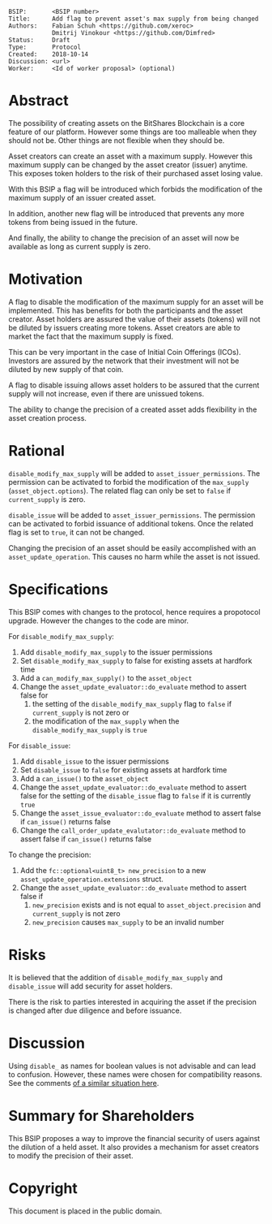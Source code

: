     BSIP:       <BSIP number>
    Title:      Add flag to prevent asset's max supply from being changed
    Authors:    Fabian Schuh <https://github.com/xeroc>
                Dmitrij Vinokour <https://github.com/Dimfred>
    Status:     Draft
    Type:       Protocol
    Created:    2018-10-14
    Discussion: <url>
    Worker:     <Id of worker proposal> (optional)

# Abstract

The possibility of creating assets on the BitShares Blockchain is a core feature of our platform. However some things are too malleable when they should not be. Other things are not flexible when they should be.

Asset creators can create an asset with a maximum supply. However this maximum supply can be changed by the asset creator (issuer) anytime. This exposes token holders to the risk of their purchased asset losing value.

With this BSIP a flag will be introduced which forbids the modification of the maximum supply of an issuer created asset.

In addition, another new flag will be introduced that prevents any more tokens from being issued in the future.

And finally, the ability to change the precision of an asset will now be available as long as current supply is zero.

# Motivation

A flag to disable the modification of the maximum supply for an asset will be implemented. This has benefits for both the participants and the asset creator. Asset holders are assured the value of their assets (tokens) will not be diluted by issuers creating more tokens. Asset creators are able to market the fact that the maximum supply is fixed.

This can be very important in the case of Initial Coin Offerings (ICOs). Investors are assured by the network that their investment will not be diluted by new supply of that coin.

A flag to disable issuing allows asset holders to be assured that the current supply will not increase, even if there are unissued tokens.

The ability to change the precision of a created asset adds flexibility in the asset creation process.

# Rational

`disable_modify_max_supply` will be added to `asset_issuer_permissions`. The permission can be activated to forbid the modification of the `max_supply` (`asset_object.options`). The related flag can only be set to `false` if `current_supply` is zero.

`disable_issue` will be added to `asset_issuer_permissions`. The permission can be activated to forbid issuance of additional tokens. Once the related flag is set to `true`, it can not be changed.

Changing the precision of an asset should be easily accomplished with an `asset_update_operation`. This causes no harm while the asset is not issued.

# Specifications

This BSIP comes with changes to the protocol, hence requires a propotocol upgrade. However the changes to the code are minor.

For `disable_modify_max_supply`:

1. Add `disable_modify_max_supply` to the issuer permissions
2. Set `disable_modify_max_supply` to false for existing assets at hardfork time
3. Add a `can_modify_max_supply()` to the `asset_object`
4. Change the `asset_update_evaluator::do_evaluate` method to assert false for
    1. the setting of the `disable_modify_max_supply` flag to `false` if `current_supply` is not zero or
    2. the modification of the `max_supply` when the `disable_modify_max_supply` is `true`
   
For `disable_issue`:

1. Add `disable_issue` to the issuer permissions
2. Set `disable_issue` to `false` for existing assets at hardfork time
3. Add a `can_issue()` to the `asset_object`
4. Change the `asset_update_evaluator::do_evaluate` method to assert false for the setting of the `disable_issue` flag to `false` if it is currently `true`
5. Change the `asset_issue_evaluator::do_evaluate` method to assert false if `can_issue()` returns false
6. Change the `call_order_update_evalutator::do_evaluate` method to assert false if `can_issue()` returns false

To change the precision:

1. Add the `fc::optional<uint8_t> new_precision` to a new `asset_update_operation.extensions` struct.
2. Change the `asset_update_evaluator::do_evaluate` method to assert false if 
   1. `new_precision` exists and is not equal to `asset_object.precision` and `current_supply` is not zero
   2. `new_precision` causes `max_supply` to be an invalid number

# Risks

It is believed that the addition of `disable_modify_max_supply` and `disable_issue` will add security for asset holders.

There is the risk to parties interested in acquiring the asset if the precision is changed after due diligence and before issuance.  

# Discussion

Using `disable_` as names for boolean values is not advisable and can lead to confusion. However, these names were chosen for compatibility reasons. See the comments [of a similar situation here](https://github.com/bitshares/bitshares-core/pull/1375#pullrequestreview-164580457).

# Summary for Shareholders

This BSIP proposes a way to improve the financial security of users against the dilution of a held asset. It also provides a mechanism for asset creators to modify the precision of their asset.

# Copyright

This document is placed in the public domain.

